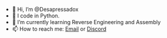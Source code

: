- 👋 Hi, I’m @Desapressadox
- 👀 I code in Python.
- 🌱 I’m currently learning Reverse Engineering and Assembly
- 📫 How to reach me: [Email](mailto:desapressado147@protonmail.com) or [Discord](https://discord.com/users/646783301020942337)
